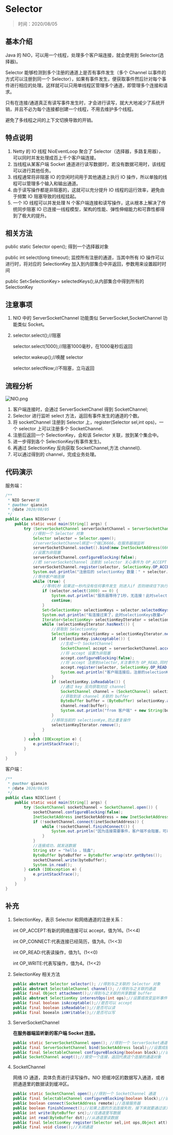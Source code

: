 # Selector

> 时间：2020/08/05

## 基本介绍

Java 的 NIO，可以用一个线程，处理多个客户端连接，就会使用到 Selector(选择器)。

Selector 能够检测到多个注册的通道上是否有事件发生（多个 Channel 以事件的方式可以注册到同一个 Selector），如果有事件发生，便获取事件然后针对每个事件进行相应的处理。这样就可以只用单线程区管理多个通道，即管理多个连接和请求。

只有在连接/通道真正有读写事件发生时，才会进行读写，就大大地减少了系统开销，并且不必为每个连接都创建一个线程，不用去维护多个线程。

避免了多线程之间的上下文切换导致的开销。

## 特点说明

1. Netty 的 IO 线程 NioEventLoop 聚合了 Selector（选择器，多路复用器），可以同时并发处理成百上千个客户端连接。
2. 当线程从某客户端 Socket 通道进行读写数据时，若没有数据可用时，该线程可以进行其他任务。
3. 线程通常将非阻塞 IO 的空闲时间用于其他通道上执行 IO 操作，所以单独的线程可以管理多个输入和输出通道。
4. 由于读写操作都是非阻塞的，这就可以充分提升 IO 线程的运行效率，避免由于频繁 IO 阻塞导致的线程挂起。
5. 一个 IO 线程可以并发处理 N 个客户端连接和读写操作，这从根本上解决了传统同步阻塞 IO 已连接一线程模型，架构的性能、弹性伸缩能力和可靠性都得到了极大的提升。

## 相关方法

public static Selector open(); 得到一个选择器对象

public int select(long timeout); 监控所有注册的通道，当其中所有 IO 操作可以进行时，将对应的 SelectionKey 加入到内部集合中并返回，参数用来设置超时时间

public Set\<SelectionKey> selectedKeys();从内部集合中得到所有的SelectionKey

## 注意事项

1. NIO 中的 ServerSocketChannel 功能类似 ServerSocket,SocketChannel 功能类似 Socket。

2. selector.select();//阻塞

   selector.select(1000);//阻塞1000毫秒，在1000毫秒后返回

   selector.wakeup();//唤醒 selector

   selector.selectNow;//不阻塞，立马返回

## 流程分析

![NIO.png](http://www.qxnekoo.cn:8888/images/2020/08/05/NIO.png)

1. 客户端连接时，会通过 ServerSocketChanel 得到 SocketChannel;
2. Selector 进行监听 select 方法，返回有事件发生的通道的个数。
3. 将 socketChannel 注册到 Selector 上，register(Selector sel,int ops)，一个 selector 上可以注册多个 SocketChannel.
4. 注册后返回一个 SelectionKey，会和该 Selector 关联，放到某个集合中。
5. 进一步得到各个 SelectionKey(有事件发生)。
6. 再通过 SelectionKey 反向获取 SocketChannel,方法 channel().
7. 可以通过得到的 channel，完成业务处理。

## 代码演示

服务端：

```java
/**
 * NIO Server端
 * @author qianxin
 * @date 2020/08/05
 */
public class NIOServer {
    public static void main(String[] args) {
        try (ServerSocketChannel serverSocketChannel = ServerSocketChannel.open()) {
            //得到一个 Selector 对象
            Selector selector = Selector.open();
            //serverSocketChannel绑定一个端口6666，在服务器端监听
            serverSocketChannel.socket().bind(new InetSocketAddress(6666));
            //设置为非阻塞
            serverSocketChannel.configureBlocking(false);
            //把 serverSocketChannel 注册到 selector 关心事件为 OP_ACCEPT
            serverSocketChannel.register(selector, SelectionKey.OP_ACCEPT);
            System.out.println("注册后的 selectionKey 数量：" + selector.keys().size());
            //等待客户端连接
            while (true) {
                //等待1秒 如果这一秒内没有任何事件发生 则进入if 否则继续往下执行
                if (selector.select(1000) == 0) {
                    System.out.println("服务器等待了1秒，无连接！此时selectionKeys数量=" + selector.selectedKeys().size());
                    continue;
                }
                Set<SelectionKey> selectionKeys = selector.selectedKeys();
                System.out.println("有连接过来了，此时selectionKeys数量=" + selectionKeys.size());
                Iterator<SelectionKey> selectionKeyIterator = selectionKeys.iterator();
                while (selectionKeyIterator.hasNext()) {
                    //获取到 SelectionKey
                    SelectionKey selectionKey = selectionKeyIterator.next();
                    if (selectionKey.isAcceptable()) {
                        //生成一个 SocketChannel
                        SocketChannel accept = serverSocketChannel.accept();
                        //将 accept 设置为非阻塞
                        accept.configureBlocking(false);
                        //将 accept 注册到selector,关注事件为 OP_READ,同时给 accept 关联一个 Buffer
                        accept.register(selector, SelectionKey.OP_READ, ByteBuffer.allocate(1024));
                        System.out.println("客户端连接后，注册的selectionKey数量=" + selector.keys().size());
                    }
                    if (selectionKey.isReadable()) {
                        //通过 key 反向获取对应 channel
                        SocketChannel channel = (SocketChannel) selectionKey.channel();
                        //获取到该 channel 关联的 buffer
                        ByteBuffer buffer = (ByteBuffer) selectionKey.attachment();
                        channel.read(buffer);
                        System.out.println("from 客户端" + new String(buffer.array()));
                    }
                    //移除当前的 selectionKye,防止重复操作
                    selectionKeyIterator.remove();
                }
            }
        } catch (IOException e) {
            e.printStackTrace();
        }
    }
}
```

客户端：

```java
/**
 * @author qianxin
 * @date 2020/08/05
 */
public class NIOClient {
    public static void main(String[] args) {
        try (SocketChannel socketChannel = SocketChannel.open()) {
            socketChannel.configureBlocking(false);
            InetSocketAddress inetSocketAddress = new InetSocketAddress("127.0.0.1", 6666);
            if (!socketChannel.connect(inetSocketAddress)) {
                while (!socketChannel.finishConnect()) {
                    System.out.println("因为连接需要事件，客户端不会阻塞，可以做其它工作..");
                }
            }
            //连接成功，就发送数据
            String str = "hello ，钱鑫";
            ByteBuffer byteBuffer = ByteBuffer.wrap(str.getBytes());
            socketChannel.write(byteBuffer);
            System.in.read();
        } catch (IOException e) {
            e.printStackTrace();
        }
    }
}
```

## 补充

1. SelectionKey，表示 Selector 和网络通道的注册关系：

   int OP_ACCEPT:有新的网络连接可以 accept，值为16。(1<<4)

   int OP_CONNECT:代表连接已经简历，值为8。(1<<3)

   int OP_READ:代表读操作，值为1。(1<<0)

   int OP_WRITE:代表写操作，值为4。(1<<2)

2. SelectionKey 相关方法

   ```java
   public abstract Selector selector(); //得到与之关联的 Selector 对象
   public abstract SelectableChannel channel(); //得到与之关联的通道
   public final Object attachment();//得到与之关联的共享数据 buffer
   public abstract SelectionKey interestOps(int ops);//设置或改变监听事件
   public final boolean isAcceptable();//是否可以 accept
   public final boolean isReadable();//是否可以读
   public final booealn isWritable();//是否可以写
   ```

3. ServerSocketChannel

   **在服务器端监听新的客户端 Socket 连接。**

   ```java
   public static ServerSocketChannel open(); //得到一个 ServerSocket通道
   public final ServerSocketChannel bind(SocketAddress local);//设置成服务器端端口号
   public final SelectableChannel configureBlocking(boolean block);//设置阻塞或非阻塞模式，取值 false 表示采用非阻塞模式
   public SocketChannel acept();//接受一个连接，返回代表这个连接的通道对象
   ```

4. SocketChannel

   网络 IO 通道，具体负责进行读写操作。NIO 把缓冲区的数据写入通道，或者把通道里的数据读到缓冲区。

   ```java
   public static SocketChannel open();//得到一个 SocketChannel 通道
   public final SelectableChannel configureBlocking(boolean block);//设置阻塞或非阻塞模式，取值 false 表示采用非阻塞模式
   public boolean connect(SocketAddress remote);//连接服务器
   public boolean finishConnect();//如果上面的方法连接失败，接下来就要通过该方法完成连接操作
   public int write(ByteBuffer src);//往通道里写数据
   public int read(ByteBuffer dst);//从通道里读数据
   public final SelectionKey register(Selector sel,int ops,Object att);//注册一个选择器并设置监听事件，最后一个参数可以设置共享数据
   public final void close();//关闭通道
   ```

   























